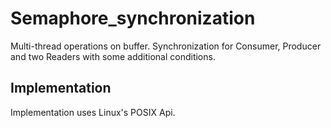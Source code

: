 # Semaphore_synchronization

Multi-thread operations on buffer. Synchronization for Consumer, Producer and two Readers with some additional conditions.

## Implementation

Implementation uses Linux's POSIX Api.
